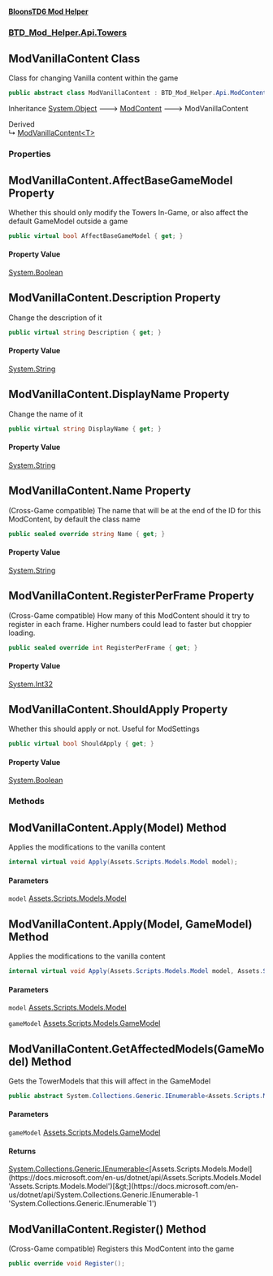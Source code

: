 #### [BloonsTD6 Mod Helper](index.md 'index')
### [BTD_Mod_Helper.Api.Towers](index.md#BTD_Mod_Helper.Api.Towers 'BTD_Mod_Helper.Api.Towers')

## ModVanillaContent Class

Class for changing Vanilla content within the game

```csharp
public abstract class ModVanillaContent : BTD_Mod_Helper.Api.ModContent
```

Inheritance [System.Object](https://docs.microsoft.com/en-us/dotnet/api/System.Object 'System.Object') &#129106; [ModContent](BTD_Mod_Helper.Api.ModContent.md 'BTD_Mod_Helper.Api.ModContent') &#129106; ModVanillaContent

Derived  
&#8627; [ModVanillaContent&lt;T&gt;](BTD_Mod_Helper.Api.Towers.ModVanillaContent_T_.md 'BTD_Mod_Helper.Api.Towers.ModVanillaContent<T>')
### Properties

<a name='BTD_Mod_Helper.Api.Towers.ModVanillaContent.AffectBaseGameModel'></a>

## ModVanillaContent.AffectBaseGameModel Property

Whether this should only modify the Towers In-Game, or also affect the default GameModel outside a game

```csharp
public virtual bool AffectBaseGameModel { get; }
```

#### Property Value
[System.Boolean](https://docs.microsoft.com/en-us/dotnet/api/System.Boolean 'System.Boolean')

<a name='BTD_Mod_Helper.Api.Towers.ModVanillaContent.Description'></a>

## ModVanillaContent.Description Property

Change the description of it

```csharp
public virtual string Description { get; }
```

#### Property Value
[System.String](https://docs.microsoft.com/en-us/dotnet/api/System.String 'System.String')

<a name='BTD_Mod_Helper.Api.Towers.ModVanillaContent.DisplayName'></a>

## ModVanillaContent.DisplayName Property

Change the name of it

```csharp
public virtual string DisplayName { get; }
```

#### Property Value
[System.String](https://docs.microsoft.com/en-us/dotnet/api/System.String 'System.String')

<a name='BTD_Mod_Helper.Api.Towers.ModVanillaContent.Name'></a>

## ModVanillaContent.Name Property

(Cross-Game compatible) The name that will be at the end of the ID for this ModContent, by default the class name

```csharp
public sealed override string Name { get; }
```

#### Property Value
[System.String](https://docs.microsoft.com/en-us/dotnet/api/System.String 'System.String')

<a name='BTD_Mod_Helper.Api.Towers.ModVanillaContent.RegisterPerFrame'></a>

## ModVanillaContent.RegisterPerFrame Property

(Cross-Game compatible) How many of this ModContent should it try to register in each frame. Higher numbers could lead to faster but choppier loading.

```csharp
public sealed override int RegisterPerFrame { get; }
```

#### Property Value
[System.Int32](https://docs.microsoft.com/en-us/dotnet/api/System.Int32 'System.Int32')

<a name='BTD_Mod_Helper.Api.Towers.ModVanillaContent.ShouldApply'></a>

## ModVanillaContent.ShouldApply Property

Whether this should apply or not. Useful for ModSettings

```csharp
public virtual bool ShouldApply { get; }
```

#### Property Value
[System.Boolean](https://docs.microsoft.com/en-us/dotnet/api/System.Boolean 'System.Boolean')
### Methods

<a name='BTD_Mod_Helper.Api.Towers.ModVanillaContent.Apply(Assets.Scripts.Models.Model)'></a>

## ModVanillaContent.Apply(Model) Method

Applies the modifications to the vanilla content

```csharp
internal virtual void Apply(Assets.Scripts.Models.Model model);
```
#### Parameters

<a name='BTD_Mod_Helper.Api.Towers.ModVanillaContent.Apply(Assets.Scripts.Models.Model).model'></a>

`model` [Assets.Scripts.Models.Model](https://docs.microsoft.com/en-us/dotnet/api/Assets.Scripts.Models.Model 'Assets.Scripts.Models.Model')

<a name='BTD_Mod_Helper.Api.Towers.ModVanillaContent.Apply(Assets.Scripts.Models.Model,Assets.Scripts.Models.GameModel)'></a>

## ModVanillaContent.Apply(Model, GameModel) Method

Applies the modifications to the vanilla content

```csharp
internal virtual void Apply(Assets.Scripts.Models.Model model, Assets.Scripts.Models.GameModel gameModel);
```
#### Parameters

<a name='BTD_Mod_Helper.Api.Towers.ModVanillaContent.Apply(Assets.Scripts.Models.Model,Assets.Scripts.Models.GameModel).model'></a>

`model` [Assets.Scripts.Models.Model](https://docs.microsoft.com/en-us/dotnet/api/Assets.Scripts.Models.Model 'Assets.Scripts.Models.Model')

<a name='BTD_Mod_Helper.Api.Towers.ModVanillaContent.Apply(Assets.Scripts.Models.Model,Assets.Scripts.Models.GameModel).gameModel'></a>

`gameModel` [Assets.Scripts.Models.GameModel](https://docs.microsoft.com/en-us/dotnet/api/Assets.Scripts.Models.GameModel 'Assets.Scripts.Models.GameModel')

<a name='BTD_Mod_Helper.Api.Towers.ModVanillaContent.GetAffectedModels(Assets.Scripts.Models.GameModel)'></a>

## ModVanillaContent.GetAffectedModels(GameModel) Method

Gets the TowerModels that this will affect in the GameModel

```csharp
public abstract System.Collections.Generic.IEnumerable<Assets.Scripts.Models.Model> GetAffectedModels(Assets.Scripts.Models.GameModel gameModel);
```
#### Parameters

<a name='BTD_Mod_Helper.Api.Towers.ModVanillaContent.GetAffectedModels(Assets.Scripts.Models.GameModel).gameModel'></a>

`gameModel` [Assets.Scripts.Models.GameModel](https://docs.microsoft.com/en-us/dotnet/api/Assets.Scripts.Models.GameModel 'Assets.Scripts.Models.GameModel')

#### Returns
[System.Collections.Generic.IEnumerable&lt;](https://docs.microsoft.com/en-us/dotnet/api/System.Collections.Generic.IEnumerable-1 'System.Collections.Generic.IEnumerable`1')[Assets.Scripts.Models.Model](https://docs.microsoft.com/en-us/dotnet/api/Assets.Scripts.Models.Model 'Assets.Scripts.Models.Model')[&gt;](https://docs.microsoft.com/en-us/dotnet/api/System.Collections.Generic.IEnumerable-1 'System.Collections.Generic.IEnumerable`1')

<a name='BTD_Mod_Helper.Api.Towers.ModVanillaContent.Register()'></a>

## ModVanillaContent.Register() Method

(Cross-Game compatible) Registers this ModContent into the game

```csharp
public override void Register();
```